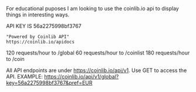 For educational puposes I am looking to use the coinlib.io api to display things in interesting ways.  

API KEY IS 56a2275998bf3767


    "Powered by Coinlib API"
    https://coinlib.io/apidocs


    
120 requests/hour to /global
60 requests/hour to /coinlist
180 requests/hour to /coin


All API endpoints are under https://coinlib.io/api/v1. Use GET to access the API.
EXAMPLE: https://coinlib.io/api/v1/global?key=56a2275998bf3767&pref=EUR
